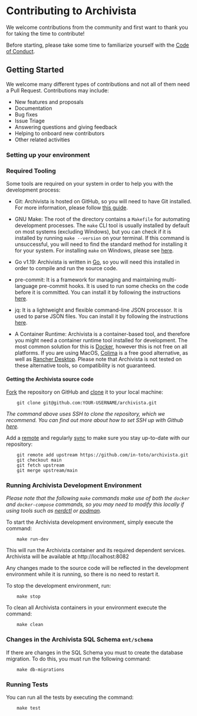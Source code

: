 # Contributing to Archivista

We welcome contributions from the community and first want to thank you for
taking the time to contribute!

Before starting, please take some time to familiarize yourself with the [Code of Conduct](CODE_OF_CONDUCT.md).


## Getting Started

We welcome many different types of contributions and not all of them need a
Pull Request. Contributions may include:

* New features and proposals
* Documentation
* Bug fixes
* Issue Triage
* Answering questions and giving feedback
* Helping to onboard new contributors
* Other related activities

### Setting up your environment

### Required Tooling
Some tools are required on your system in order to help you with
the development process:

* Git: Archivista is hosted on GitHub, so you will need to have Git installed. For
 more information, please follow [this guide](https://github.com/git-guides/install-git).

* GNU Make: The root of the directory contains a `Makefile` for automating development
 processes. The `make` CLI tool is usually installed by default on most systems
 (excluding Windows), but you can check if it is installed by running `make --version`
 on your terminal. If this command is unsuccessful, you will need to find the standard
 method for installing it for your system. For installing `make` on Windows, please see
 [here](https://gnuwin32.sourceforge.net/packages/make.html).

* Go v1.19: Archivista is written in [Go](https://golang.org/), so you
 will need this installed in order to compile and run the source code.

* pre-commit: It is a framework for managing and maintaining multi-language
 pre-commit hooks. It is used to run some checks on the code before it is
 committed. You can install it by following the instructions
 [here](https://pre-commit.com/#install).

* jq: It is a lightweight and flexible command-line JSON processor. It is
 used to parse JSON files. You can install it by following the instructions
 [here](https://stedolan.github.io/jq/download/).

* A Container Runtime: Archivista is a container-based tool, and therefore you might
 need a container runtime tool installed for development. The most common solution
 for this is [Docker](https://docs.docker.com/engine/install/), however this is not
 free on all platforms. If you are using MacOS, [Colima](https://github.com/abiosoft/colima)
 is a free good alternative, as well as [Rancher Desktop](https://github.com/rancher-sandbox/rancher-desktop).
 Please note that Archivista is not tested on these alternative tools, so compatibility
 is not guaranteed.

#### Getting the Archivista source code

[Fork](https://docs.github.com/en/get-started/quickstart/fork-a-repo>) the repository on GitHub and
[clone](https://docs.github.com/en/repositories/creating-and-managing-repositories/cloning-a-repository) it to
your local machine:
```console
    git clone git@github.com:YOUR-USERNAME/archivista.git
```
*The command above uses SSH to clone the repository, which we recommend. You can find out more
about how to set SSH up with Github [here](https://docs.github.com/en/authentication/connecting-to-github-with-ssh).*


Add a [remote](https://docs.github.com/en/pull-requests/collaborating-with-pull-requests/working-with-forks/configuring-a-remote-for-a-fork) and
regularly [sync](https://docs.github.com/en/pull-requests/collaborating-with-pull-requests/working-with-forks/syncing-a-fork) to make sure
you stay up-to-date with our repository:

```console
    git remote add upstream https://github.com/in-toto/archivista.git
    git checkout main
    git fetch upstream
    git merge upstream/main
```

### Running Archivista Development Environment

*Please note that the following `make` commands make use of both the `docker` and
`docker-compose` commands, so you may need to modify this locally if using tools
such as [nerdctl](https://github.com/containerd/nerdctl) or [podman](https://github.com/containers/podman).*

To start the Archivista development environment, simply execute the command:
```console
    make run-dev
```
This will run the Archivista container and its required dependent services.
Archivista will be available at http://localhost:8082

Any changes made to the source code will be reflected in the development environment
while it is running, so there is no need to restart it.

To stop the development environment, run:

```console
    make stop
```

To clean all Archivista containers in your environment execute the command:

```console
    make clean
```

### Changes in the Archivista SQL Schema `ent/schema`

If there are changes in the SQL Schema you must to create the database migration.
To do this, you must run the following command:

```console
    make db-migrations
```

### Running Tests

You can run all the tests by executing the command:

```console
    make test
```
